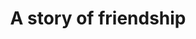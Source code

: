 --- 
title: "A story of friendship"
description:
price: "19.99"
category: 
images: 
    - /assets/img/astoryoffriendship.png
order: 549
---